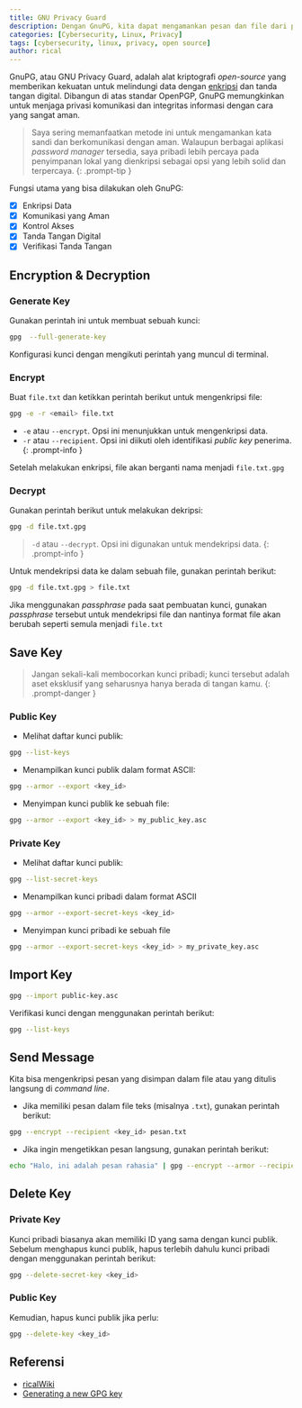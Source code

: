 ```yaml
---
title: GNU Privacy Guard
description: Dengan GnuPG, kita dapat mengamankan pesan dan file dari pengintaian, memastikan integritas dan keaslian informasi dalam dunia digital yang penuh ancaman.
categories: [Cybersecurity, Linux, Privacy]
tags: [cybersecurity, linux, privacy, open source]
author: rical
---
```


GnuPG, atau GNU Privacy Guard, adalah alat kriptografi *open-source* yang memberikan kekuatan untuk melindungi data dengan <a href= "https://en.wikipedia.org/wiki/Encryption#Encryption_in_cryptography" target="_blank">enkripsi</a> dan tanda tangan digital.
Dibangun di atas standar OpenPGP, GnuPG memungkinkan untuk menjaga privasi komunikasi dan integritas informasi dengan cara yang sangat aman.

> Saya sering memanfaatkan metode ini untuk mengamankan kata sandi dan berkomunikasi dengan aman. Walaupun berbagai aplikasi *password manager* tersedia, saya pribadi lebih percaya pada penyimpanan lokal yang dienkripsi sebagai opsi yang lebih solid dan terpercaya.
{: .prompt-tip }

Fungsi utama yang bisa dilakukan oleh GnuPG:
- [x] Enkripsi Data
- [x] Komunikasi yang Aman
- [x] Kontrol Akses
- [x] Tanda Tangan Digital
- [x] Verifikasi Tanda Tangan

## Encryption & Decryption

### Generate Key
Gunakan perintah ini untuk membuat sebuah kunci:

```bash
gpg  --full-generate-key
```

Konfigurasi kunci dengan mengikuti perintah yang muncul di terminal.

### Encrypt
Buat `file.txt` dan ketikkan perintah berikut untuk mengenkripsi file:

```bash
gpg -e -r <email> file.txt
```
> 
- `-e` atau `--encrypt`. Opsi ini menunjukkan untuk mengenkripsi data. 
- `-r` atau `--recipient`. Opsi ini diikuti oleh identifikasi *public key* penerima. 
{: .prompt-info }

Setelah melakukan enkripsi, file akan berganti nama menjadi `file.txt.gpg`

### Decrypt
Gunakan perintah berikut untuk melakukan dekripsi:

```bash
gpg -d file.txt.gpg
```

> `-d` atau `--decrypt`. Opsi ini digunakan untuk mendekripsi data.
{: .prompt-info }

Untuk mendekripsi data ke dalam sebuah file, gunakan perintah berikut:

```bash
gpg -d file.txt.gpg > file.txt
```

Jika menggunakan *passphrase* pada saat pembuatan kunci, gunakan *passphrase* tersebut untuk mendekripsi file dan nantinya format file akan berubah seperti semula menjadi `file.txt`


## Save Key
> Jangan sekali-kali membocorkan kunci pribadi; kunci tersebut adalah aset eksklusif yang seharusnya hanya berada di tangan kamu.
{: .prompt-danger }

### Public Key
- Melihat daftar kunci publik:
```bash
gpg --list-keys
```

- Menampilkan kunci publik dalam format ASCII:
```bash
gpg --armor --export <key_id>
```

- Menyimpan kunci publik ke sebuah file:
```bash
gpg --armor --export <key_id> > my_public_key.asc
```

### Private Key
- Melihat daftar kunci publik:
```bash
gpg --list-secret-keys
```

- Menampilkan kunci pribadi dalam format ASCII
```bash
gpg --armor --export-secret-keys <key_id>
```

- Menyimpan kunci pribadi ke sebuah file
```bash
gpg --armor --export-secret-keys <key_id> > my_private_key.asc
```

## Import Key
```bash
gpg --import public-key.asc
```

Verifikasi kunci dengan menggunakan perintah berikut:
```bash
gpg --list-keys
```

## Send Message
Kita bisa mengenkripsi pesan yang disimpan dalam file atau yang ditulis langsung di *command line*.
- Jika memiliki pesan dalam file teks (misalnya `.txt`), gunakan perintah berikut:
```bash
gpg --encrypt --recipient <key_id> pesan.txt
```

- Jika ingin mengetikkan pesan langsung, gunakan perintah berikut:
```bash
echo "Halo, ini adalah pesan rahasia" | gpg --encrypt --armor --recipient <key_id> > pesan.asc
```

## Delete Key
### Private Key
Kunci pribadi biasanya akan memiliki ID yang sama dengan kunci publik. Sebelum menghapus kunci publik, hapus terlebih dahulu kunci pribadi dengan menggunakan perintah berikut:
```bash
gpg --delete-secret-key <key_id>
```

### Public Key
Kemudian, hapus kunci publik jika perlu:
```bash
gpg --delete-key <key_id>
```

## Referensi
- <a href="https://risnandapascal.github.io/ricalwiki.html" target="_blank">ricalWiki</a>
- <a href="https://docs.github.com/en/authentication/managing-commit-signature-verification/generating-a-new-gpg-key" target="_blank">Generating a new GPG key</a>


